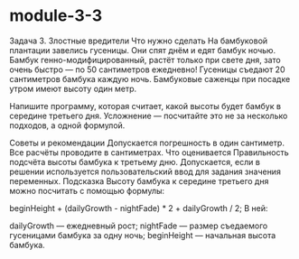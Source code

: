 # module-3-3

Задача 3. Злостные вредители
Что нужно сделать
На бамбуковой плантации завелись гусеницы. Они спят днём и едят бамбук ночью. Бамбук генно-модифицированный, растёт только при свете дня, зато очень быстро — по 50 сантиметров ежедневно! 
Гусеницы съедают 20 сантиметров бамбука каждую ночь. Бамбуковые саженцы при посадке утром имеют высоту один метр. 

Напишите программу, которая считает, какой высоты будет бамбук в середине третьего дня. Усложнение — посчитайте это не за несколько подходов, а одной формулой.

Советы и рекомендации
Допускается погрешность в один сантиметр.
Все расчёты проводите в сантиметрах.
Что оценивается
Правильность подсчёта высоты бамбука к третьему дню.
Допускается, если в решении используется пользовательский ввод для задания значения переменных.
Подсказка
Высоту бамбука к середине третьего дня можно посчитать с помощью формулы:

beginHeight + (dailyGrowth - nightFade) * 2 + dailyGrowth / 2;
В ней:

dailyGrowth — ежедневный рост;
nightFade — размер съедаемого гусеницами бамбука за одну ночь;
beginHeight — начальная высота бамбука.
